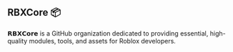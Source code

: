 ## RBXCore 📦

𝗥𝗕𝗫𝗖𝗼𝗿𝗲 is a GitHub organization dedicated to providing essential, high-quality modules, tools, and assets for Roblox developers.
